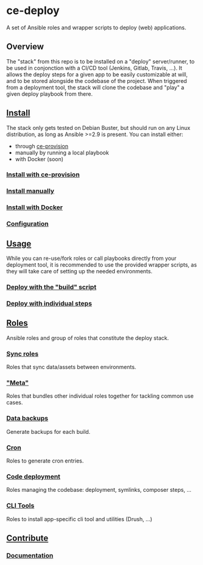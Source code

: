# ce-deploy
A set of Ansible roles and wrapper scripts to deploy (web) applications.
## Overview
The "stack" from this repo is to be installed on a "deploy" server/runner, to be used in conjonction with a CI/CD tool (Jenkins, Gitlab, Travis, ...).
It allows the deploy steps for a given app to be easily customizable at will, and to be stored alongside the codebase of the project.
When triggered from a deployment tool, the stack will clone the codebase and "play" a given deploy playbook from there.

<!--TOC-->
## [Install](install/README.md)
The stack only gets tested on Debian Buster, but should run on any Linux distribution, as long as Ansible >=2.9 is present.
You can install either:
- through [ce-provision](https://github.com/codeenigma/ce-provision)
- manually by running a local playbook
- with Docker (soon)

### [Install with ce-provision](install/README.md#install-with-ce-provision)
### [Install manually](install/README.md#install-manually)
### [Install with Docker](install/README.md#install-with-docker)
### [Configuration](install/README.md#configuration)
## [Usage](scripts/README.md)
While you can re-use/fork roles or call playbooks directly from your deployment tool, it is recommended to use the provided wrapper scripts, as they will take care of setting up the needed environments.
### [Deploy with the "build" script](scripts/README.md#deploy-with-the-build-script)
### [Deploy with individual steps](scripts/README.md#deploy-with-individual-steps)
## [Roles](roles/README.md)
Ansible roles and group of roles that constitute the deploy stack.
### [Sync roles](roles/sync/README.md)
Roles that sync data/assets between environments.
### ["Meta"](roles/_meta/README.md)
Roles that bundles other individual roles together for tackling common use cases.
### [Data backups](roles/database_backup/README.md)
Generate backups for each build.
### [Cron](roles/cron/README.md)
Roles to generate cron entries.
### [Code deployment](roles/code/README.md)
Roles managing the codebase: deployment, symlinks, composer steps, ...
### [CLI Tools](roles/cli/README.md)
Roles to install app-specific cli tool and utilities (Drush, ...)
## [Contribute](contribute/README.md)

### [Documentation](contribute/README.md#documentation)
<!--ENDTOC-->
